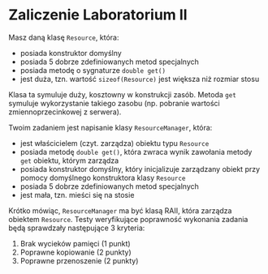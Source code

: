 # Zaliczenie Laboratorium II
Masz daną klasę `Resource`, która:

- posiada konstruktor domyślny
- posiada 5 dobrze zdefiniowanych metod specjalnych
- posiada metodę o sygnaturze `double get()`
- jest duża, tzn. wartość `sizeof(Resource)` jest większa niż rozmiar stosu

Klasa ta symuluje duży, kosztowny w konstrukcji zasób.
Metoda `get` symuluje wykorzystanie takiego zasobu (np. pobranie wartości zmiennoprzecinkowej z serwera).

Twoim zadaniem jest napisanie klasy `ResourceManager`, która:

- jest właścicielem (czyt. zarządza) obiektu typu `Resource`
- posiada metodę `double get()`, która zwraca wynik zawołania metody `get` obiektu, którym zarządza
- posiada konstruktor domyślny, który inicjalizuje zarządzany obiekt przy pomocy domyślnego konstruktora klasy `Resource`
- posiada 5 dobrze zdefiniowanych metod specjalnych
- jest mała, tzn. mieści się na stosie

Krótko mówiąc, `ResourceManager` ma być klasą RAII, która zarządza obiektem `Resource`.
Testy weryfikujące poprawność wykonania zadania będą sprawdzały następujące 3 kryteria:

1. Brak wycieków pamięci (1 punkt)
2. Poprawne kopiowanie (2 punkty)
3. Poprawne przenoszenie (2 punkty)